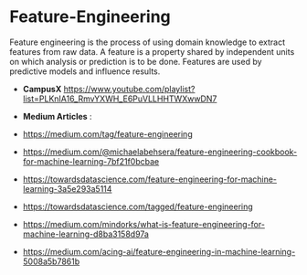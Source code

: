 # Feature-Engineering

Feature engineering is the process of using domain knowledge to extract features from raw data. A feature is a property shared by independent units on which analysis or prediction is to be done. Features are used by predictive models and influence results.

* **CampusX** https://www.youtube.com/playlist?list=PLKnIA16_RmvYXWH_E6PuVLLHHTWXwwDN7

* **Medium Articles**  :

*  https://medium.com/tag/feature-engineering
*  https://medium.com/@michaelabehsera/feature-engineering-cookbook-for-machine-learning-7bf21f0bcbae 
*  https://towardsdatascience.com/feature-engineering-for-machine-learning-3a5e293a5114 
*  https://towardsdatascience.com/tagged/feature-engineering
*  https://medium.com/mindorks/what-is-feature-engineering-for-machine-learning-d8ba3158d97a
*  https://medium.com/acing-ai/feature-engineering-in-machine-learning-5008a5b7861b 


